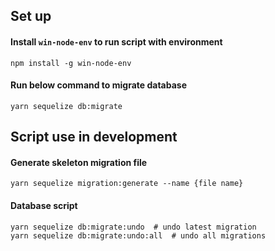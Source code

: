 ## Set up

#### Install `win-node-env` to run script with environment

```
npm install -g win-node-env
```

#### Run below command to migrate database

```
yarn sequelize db:migrate
```

## Script use in development

#### Generate skeleton migration file

```
yarn sequelize migration:generate --name {file name}
```

#### Database script

```
yarn sequelize db:migrate:undo  # undo latest migration
yarn sequelize db:migrate:undo:all  # undo all migrations
```
